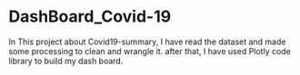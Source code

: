 # DashBoard_Covid-19
In  This project about Covid19-summary, I have read the dataset and made some processing to clean and wrangle it. 
after that, I have used Plotly code library to build my dash board.
